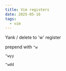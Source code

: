 ```yaml
---
title: Vim registers
date: 2025-05-16
tags:
  - vim
---
```


Yank / delete to 'w' register

prepend with `"w`

```
"wyy
```

```
"wdd
```
